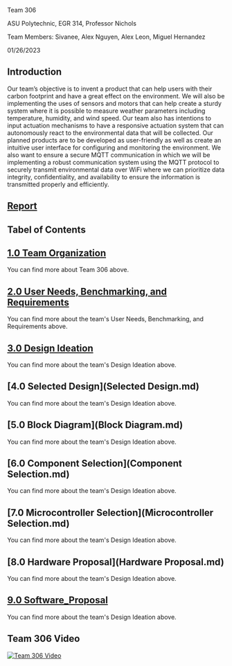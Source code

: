 Team 306

ASU Polytechnic, EGR 314, Professor Nichols <r>

Team Members: 
Sivanee, Alex Nguyen, Alex Leon, Miguel Hernandez

01/26/2023


**Introduction**
---
Our team’s objective is to invent a product that can help users with their carbon footprint and have a great effect on the environment. We will also be implementing the uses of sensors and motors that can help create a sturdy system where it is possible to measure weather parameters including temperature, humidity, and wind speed. Our team also has intentions to input actuation mechanisms to have a responsive actuation system that can autonomously react to the environmental data that will be collected. Our planned products are to be developed as user-friendly as well as create an intuitive user interface for configuring and monitoring the environment. We also want to ensure a secure MQTT communication in which we will be implementing a robust communication system using the MQTT protocol to securely transmit environmental data over WiFi where we can prioritize data integrity, confidentiality, and availability to ensure the information is transmitted properly and efficiently.

## [Report](Report.md)
  
**Tabel of Contents**
  ---
## [1.0 Team Organization](Team_Organization.md)
You can find more about Team 306 above. 
## [2.0 User Needs, Benchmarking, and Requirements](UserNeeds_Benchmarking_and_Requirements.md)
You can find more about the team's User Needs, Benchmarking, and Requirements above.
## [3.0 Design Ideation](Design_Ideation.md)
You can find more about the team's Design Ideation above.
## [4.0 Selected Design](Selected Design.md)
You can find more about the team's Design Ideation above.
## [5.0 Block Diagram](Block Diagram.md)
You can find more about the team's Design Ideation above.
## [6.0 Component Selection](Component Selection.md)
You can find more about the team's Design Ideation above.
## [7.0 Microcontroller Selection](Microcontroller Selection.md)
You can find more about the team's Design Ideation above.
## [8.0 Hardware Proposal](Hardware Proposal.md)
You can find more about the team's Design Ideation above.
## [9.0 Software_Proposal](Software_Proposal.md)
You can find more about the team's Design Ideation above.


## Team 306 Video

[![Team 306 Video](http://img.youtube.com/vi/Inl4mMgCcvc/0.jpg)](https://www.youtube.com/watch?v=Inl4mMgCcvc "Team 306 Video")
